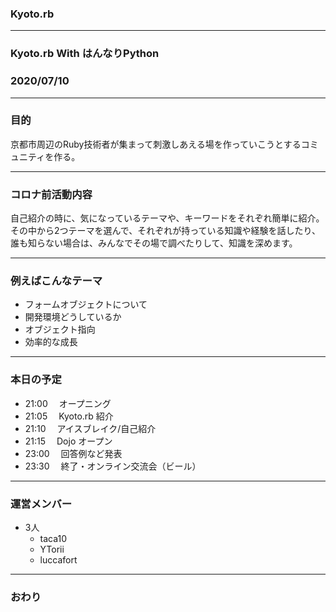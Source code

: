 ### Kyoto.rb

---

### Kyoto.rb With はんなりPython

### 2020/07/10

---

### 目的

京都市周辺のRuby技術者が集まって刺激しあえる場を作っていこうとするコミュニティを作る。

---

### コロナ前活動内容

自己紹介の時に、気になっているテーマや、キーワードをそれぞれ簡単に紹介。
その中から2つテーマを選んで、それぞれが持っている知識や経験を話したり、誰も知らない場合は、みんなでその場で調べたりして、知識を深めます。

---

### 例えばこんなテーマ

- フォームオブジェクトについて
- 開発環境どうしているか
- オブジェクト指向
- 効率的な成長

---

### 本日の予定

- 21:00 　オープニング
- 21:05 　Kyoto.rb 紹介
- 21:10 　アイスブレイク/自己紹介
- 21:15 　Dojo オープン
- 23:00 　回答例など発表
- 23:30 　終了・オンライン交流会（ビール）

---

### 運営メンバー

- 3人
  * taca10
  * YTorii
  * luccafort

---



### おわり
